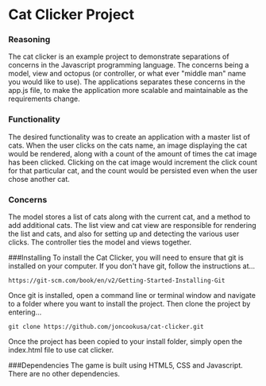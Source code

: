 # Cat Clicker Project

### Reasoning
The cat clicker is an example project to demonstrate separations of concerns in the Javascript programming language. The concerns being a model, view and 
octopus (or controller, or what ever "middle man" name you would like to use). The applications separates these concerns in the app.js 
file, to make the application more scalable and maintainable as the requirements change.

### Functionality

The desired functionality was to create an application with a master list of cats. When the user clicks on the cats name,
an image displaying the cat would be rendered, along with a count of the amount of times the cat image has been clicked.
Clicking on the cat image would increment the click count for that particular cat, and the count would be persisted even
when the user chose another cat.

### Concerns

The model stores a list of cats along with the current cat, and a method to add additional cats. The list view and cat view
are responsible for rendering the list and cats, and also for setting up and detecting the various user clicks. The controller
ties the model and views together.

###Installing
To install the Cat Clicker, you will need to ensure that git is installed on your computer. If you don't have git, follow the instructions at...

    https://git-scm.com/book/en/v2/Getting-Started-Installing-Git
Once git is installed, open a command line or terminal window and navigate to a folder where you want to install the project. Then clone the project by entering...

    git clone https://github.com/joncookusa/cat-clicker.git
Once the project has been copied to your install folder, simply open the index.html file to use cat clicker.

###Dependencies
The game is built using HTML5, CSS and Javascript. There are no other dependencies. 
